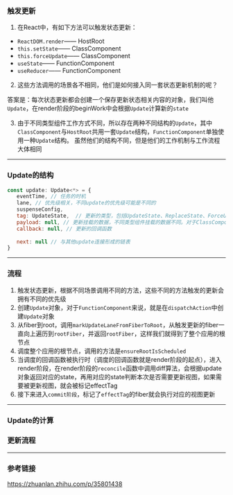 ### 触发更新
1. 在React中，有如下方法可以触发状态更新：
+ `ReactDOM.render`—— HostRoot
+ `this.setState`—— ClassComponent
+ `this.forceUpdate`—— ClassComponent
+ `useState`—— FunctionComponent
+ `useReducer`—— FunctionComponent

2. 这些方法调用的场景各不相同，他们是如何接入同一套状态更新机制的呢？

答案是：每次状态更新都会创建一个保存更新状态相关内容的对象，我们叫他`Update`，在render阶段的beginWork中会根据`Update`计算新的`state`

3. 由于不同类型组件工作方式不同，所以存在两种不同结构的`Update`，其中`ClassComponent`与`HostRoot`共用一套`Update`结构，`FunctionComponent`单独使用一种`Update`结构。
虽然他们的结构不同，但是他们的工作机制与工作流程大体相同

---

### Update的结构
```js
const update: Update<*> = {
   eventTime, // 任务的时机
   lane, // 优先级相关，不同update的优先级可能是不同的
   suspenseConfig,
   tag: UpdateState,  // 更新的类型，包括UpdateState、ReplaceState、ForceUpdate、CaptureUpdate
   payload: null, // 更新挂载的数据，不同类型组件挂载的数据不同。对于ClassComponent，payload为this.setState的第一个传参，对于HostRoot，payload为ReactDOM.render的第一个传参
   callback: null, // 更新的回调函数
   
   next: null // 与其他update连接形成的链表
}

```

---

### 流程
1. 触发状态更新，根据不同场景调用不同的方法，这些不同的方法触发的更新会拥有不同的优先级
2. 创建`Update`对象，对于`FunctionComponent`来说，就是在`dispatchAction`中创建`Update`对象
3. 从fiber到root，调用`markUpdateLaneFromFiberToRoot`，从触发更新的fiber一直向上遍历到`rootFiber`，并返回`rootFiber`，这样我们就得到了整个应用的根节点
4. 调度整个应用的根节点，调用的方法是`ensureRootIsScheduled`
5. 当调度的回调函数被执行时（调度的回调函数就是render阶段的起点），进入render阶段，在render阶段的`reconcile`函数中调用diff算法，会根据update对象返回对应的state，再用对应的state判断本次是否需要更新视图，如果需要被更新视图，就会被标记effectTag
6. 接下来进入`commit阶段`，标记了`effectTag`的fiber就会执行对应的视图更新

---

### Update的计算






















































### 更新流程
<!-- ![](https://raw.githubusercontent.com/superwtt/MyFileRepository/main/image/React/更新流程.png) -->

---

### 参考链接
https://zhuanlan.zhihu.com/p/35801438


